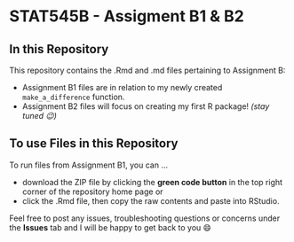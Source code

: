 # STAT545B - Assigment B1 & B2 

## In this Repository

This repository contains the .Rmd and .md files pertaining to Assignment B:
* Assignment B1 files are in relation to my newly created `make_a_difference` function.
* Assignment B2 files will focus on creating my first R package! *(stay tuned :wink:)*

## To use Files in this Repository

To run files from Assignment B1, you can ...
* download the ZIP file by clicking the **green code button** in the top right corner of the repository home page or
* click the .Rmd file, then copy the raw contents and paste into RStudio.

Feel free to post any issues, troubleshooting questions or concerns under the **Issues** tab and I will be happy to get back to you :smile:
